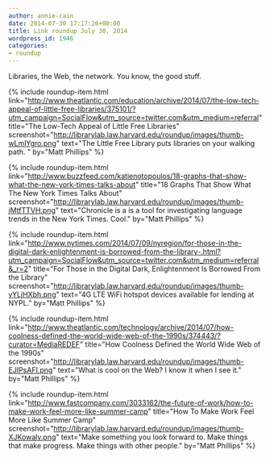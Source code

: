 ```yaml
---
author: annie-cain
date: 2014-07-30 17:17:26+00:00
title: Link roundup July 30, 2014
wordpress_id: 1946
categories:
- roundup
---
```


Libraries, the Web, the network. You know, the good stuff.

{% include roundup-item.html
  link="http://www.theatlantic.com/education/archive/2014/07/the-low-tech-appeal-of-little-free-libraries/375101/?utm_campaign=SocialFlow&utm_source=twitter.com&utm_medium=referral"
  title="The Low-Tech Appeal of Little Free Libraries"
  screenshot="http://librarylab.law.harvard.edu/roundup/images/thumb-wLmlYgro.png"
  text="The Little Free Library puts libraries on your walking path. "
  by="Matt Phillips"
%}

{% include roundup-item.html
  link="http://www.buzzfeed.com/katienotopoulos/18-graphs-that-show-what-the-new-york-times-talks-about"
  title="18 Graphs That Show What The New York Times Talks About"
  screenshot="http://librarylab.law.harvard.edu/roundup/images/thumb-jMtfTTVH.png"
  text="Chronicle is a is a tool for investigating language trends in the New York Times. Cool."
  by="Matt Phillips"
%}

{% include roundup-item.html
  link="http://www.nytimes.com/2014/07/09/nyregion/for-those-in-the-digital-dark-enlightenment-is-borrowed-from-the-library-.html?utm_campaign=SocialFlow&utm_source=twitter.com&utm_medium=referral&_r=2"
  title="For Those in the Digital Dark, Enlightenment Is Borrowed From the Library"
  screenshot="http://librarylab.law.harvard.edu/roundup/images/thumb-vYLjHXbh.png"
  text="4G LTE WiFi hotspot devices available for lending at NYPL."
  by="Matt Phillips"
%}

{% include roundup-item.html
  link="http://www.theatlantic.com/technology/archive/2014/07/how-coolness-defined-the-world-wide-web-of-the-1990s/374443/?curator=MediaREDEF"
  title="How Coolness Defined the World Wide Web of the 1990s"
  screenshot="http://librarylab.law.harvard.edu/roundup/images/thumb-EJIPsAFI.png"
  text="What is cool on the Web? I know it when I see it."
  by="Matt Phillips"
%}

{% include roundup-item.html
  link="http://www.fastcompany.com/3033162/the-future-of-work/how-to-make-work-feel-more-like-summer-camp"
  title="How To Make Work Feel More Like Summer Camp"
  screenshot="http://librarylab.law.harvard.edu/roundup/images/thumb-XJKowalv.png"
  text="Make something you look forward to. Make things that make progress. Make things with other people."
  by="Matt Phillips"
%}
